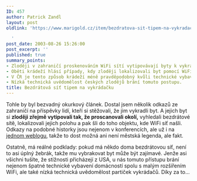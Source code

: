 ```yaml
---
ID: 457
author: Patrick Zandl
layout: post
oldlink: 'https://www.marigold.cz/item/bezdratova-sit-tipem-na-vykradacku

  '
post_date: 2003-08-26 15:26:00
post_excerpt: ''
published: true
summary_points:
- Zloději v zahraničí proskenováním WiFi sítí vytipovávají byty k vykradení.
- Oběti krádeží hlásí případy, kdy zloději lokalizovali byt pomocí WiFi.
- V ČR je tento způsob krádeží méně pravděpodobný kvůli technické vybavenosti.
- Nízká technická uvědomělost českých zlodějů brání tomuto postupu.
title: Bezdrátová síť tipem na vykrádačku
---
```


<p>
Tohle by byl bezvadný okurkový článek. Dostal jsem několik odkazů ze zahraničí na příspěvky&#160;lidí, kteří si stěžovali, že jim vykradli byt. A jejich byt si <STRONG>zloději zřejmě vytipovali tak, že proscanovali okolí,</STRONG> vyhledali bezdrátové sítě, lokalizovali jejich polohu a pak šli do toho objektu, kde WiFi síť našli. Odkazy na podobné historky jsou nejenom v konferencích, ale už i na <A href="http://www.hyperorg.com/blogger/mtarchive/001912.html" target=_blank>jednom weblogu</A>, takže to dost možná ani není městská legenda, ale fakt. </p>

<p>
Ostatně, má reálné podklady: pokud má někdo doma bezdrátovou síť, není to asi úplný žebrák, takže mu vybrakovat byt může být zajímavé. Jenže asi všichni tušíte, že stížnosti přicházejí z USA, u nás tomuto přístupu brání nejenom špatné technické vybavení domácností spolu s malým rozšířením WiFi, ale také nízká technická uvědomělost partiček vykrádačů. Díky za to...</p>